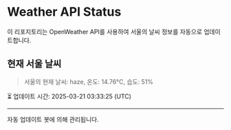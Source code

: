 
# Weather API Status

이 리포지토리는 OpenWeather API를 사용하여 서울의 날씨 정보를 자동으로 업데이트합니다.

## 현재 서울 날씨
> 서울의 현재 날씨: haze, 온도: 14.76°C, 습도: 51%

⏳ 업데이트 시간: 2025-03-21 03:33:25 (UTC)

---
자동 업데이트 봇에 의해 관리됩니다.
